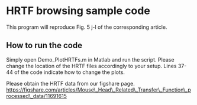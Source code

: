 # HRTF browsing sample code
This program will reproduce Fig. 5 j-l of the corresponding article.

## How to run the code
Simply open Demo\_PlotHRTFs.m in Matlab and run the script.
Please change the location of the HRTF files accordingly to your setup.
Lines 37-44 of the code indicate how to change the plots.

Please obtain the HRTF data from our figshare page.
https://figshare.com/articles/Mouse\_Head\_Related\_Transfer\_Function\_processed\_data/11691615
